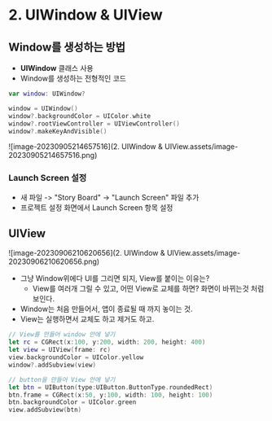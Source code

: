 # 2. UIWindow & UIView

## Window를 생성하는 방법

- **UIWindow** 클래스 사용
- Window를 생성하는 전형적인 코드

```swift
var window: UIWindow?

window = UIWindow()
window?.backgroundColor = UIColor.white
window?.rootViewController = UIViewController()
window?.makeKeyAndVisible()
```

![image-20230905214657516](2. UIWindow & UIView.assets/image-20230905214657516.png)

### Launch Screen 설정

- 새 파일 -> "Story Board" -> "Launch Screen"  파일 추가
- 프로젝트 설정 화면에서 Launch Screen 항목 설정



## UIView

![image-20230906210620656](2. UIWindow & UIView.assets/image-20230906210620656.png)

- 그냥 Window위에다 UI를 그리면 되지, View를 붙이는 이유는?
  - View를 여러개 그릴 수 있고, 어떤 View로 교체를 하면? 화면이 바뀌는것 처럼 보인다.
- Window는 처음 만들어서, 앱이 종료될 때 까지 놓이는 것.
- View는 실행하면서 교체도 하고 제거도 하고.

```swift
// View를 만들어 window 안에 넣기
let rc = CGRect(x:100, y:200, width: 200, height: 400)
let view = UIView(frame: rc)
view.backgroundColor = UIColor.yellow
window?.addSubview(view)

// button을 만들어 View 안에 넣기
let btn = UIButton(type:UIButton.ButtonType.roundedRect)
btn.frame = CGRect(x:50, y:100, width: 100, height: 100)
btn.backgroundColor = UIColor.green
view.addSubview(btn)
```



